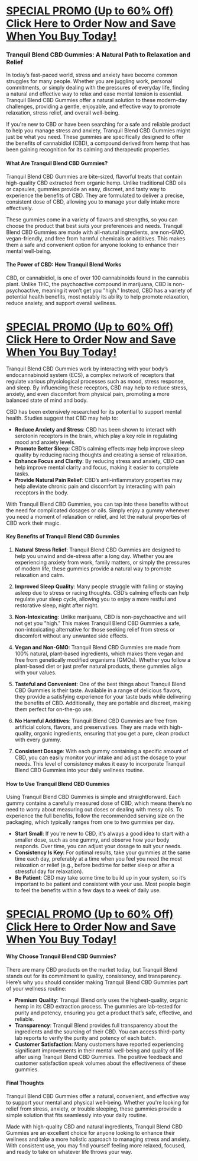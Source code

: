 <h1><a href="https://getdeals24x7.com/order-TranquilCBD">SPECIAL PROMO (Up to 60% Off) Click Here to Order Now and Save When You Buy Today!</a></h1>
<h3>Tranquil Blend CBD Gummies: A Natural Path to Relaxation and Relief</h3>
<p>In today&rsquo;s fast-paced world, stress and anxiety have become common struggles for many people. Whether you are juggling work, personal commitments, or simply dealing with the pressures of everyday life, finding a natural and effective way to relax and ease mental tension is essential. Tranquil Blend CBD Gummies offer a natural solution to these modern-day challenges, providing a gentle, enjoyable, and effective way to promote relaxation, stress relief, and overall well-being.</p>
<p>If you're new to CBD or have been searching for a safe and reliable product to help you manage stress and anxiety, Tranquil Blend CBD Gummies might just be what you need. These gummies are specifically designed to offer the benefits of cannabidiol (CBD), a compound derived from hemp that has been gaining recognition for its calming and therapeutic properties.</p>
<h4>What Are Tranquil Blend CBD Gummies?</h4>
<p>Tranquil Blend CBD Gummies are bite-sized, flavorful treats that contain high-quality CBD extracted from organic hemp. Unlike traditional CBD oils or capsules, gummies provide an easy, discreet, and tasty way to experience the benefits of CBD. They are formulated to deliver a precise, consistent dose of CBD, allowing you to manage your daily intake more effectively.</p>
<p>These gummies come in a variety of flavors and strengths, so you can choose the product that best suits your preferences and needs. Tranquil Blend CBD Gummies are made with all-natural ingredients, are non-GMO, vegan-friendly, and free from harmful chemicals or additives. This makes them a safe and convenient option for anyone looking to enhance their mental well-being.</p>
<h4>The Power of CBD: How Tranquil Blend Works</h4>
<p>CBD, or cannabidiol, is one of over 100 cannabinoids found in the cannabis plant. Unlike THC, the psychoactive compound in marijuana, CBD is non-psychoactive, meaning it won&rsquo;t get you "high." Instead, CBD has a variety of potential health benefits, most notably its ability to help promote relaxation, reduce anxiety, and support overall wellness.</p>
<h1><a href="https://getdeals24x7.com/order-TranquilCBD">SPECIAL PROMO (Up to 60% Off) Click Here to Order Now and Save When You Buy Today!</a></h1>
<p>Tranquil Blend CBD Gummies work by interacting with your body&rsquo;s endocannabinoid system (ECS), a complex network of receptors that regulate various physiological processes such as mood, stress response, and sleep. By influencing these receptors, CBD may help to reduce stress, anxiety, and even discomfort from physical pain, promoting a more balanced state of mind and body.</p>
<p>CBD has been extensively researched for its potential to support mental health. Studies suggest that CBD may help to:</p>
<ul>
<li><strong>Reduce Anxiety and Stress</strong>: CBD has been shown to interact with serotonin receptors in the brain, which play a key role in regulating mood and anxiety levels.</li>
<li><strong>Promote Better Sleep</strong>: CBD&rsquo;s calming effects may help improve sleep quality by reducing racing thoughts and creating a sense of relaxation.</li>
<li><strong>Enhance Focus and Clarity</strong>: By reducing stress and anxiety, CBD can help improve mental clarity and focus, making it easier to complete tasks.</li>
<li><strong>Provide Natural Pain Relief</strong>: CBD&rsquo;s anti-inflammatory properties may help alleviate chronic pain and discomfort by interacting with pain receptors in the body.</li>
</ul>
<p>With Tranquil Blend CBD Gummies, you can tap into these benefits without the need for complicated dosages or oils. Simply enjoy a gummy whenever you need a moment of relaxation or relief, and let the natural properties of CBD work their magic.</p>
<h4>Key Benefits of Tranquil Blend CBD Gummies</h4>
<ol>
<li>
<p><strong>Natural Stress Relief</strong>: Tranquil Blend CBD Gummies are designed to help you unwind and de-stress after a long day. Whether you are experiencing anxiety from work, family matters, or simply the pressures of modern life, these gummies provide a natural way to promote relaxation and calm.</p>
</li>
<li>
<p><strong>Improved Sleep Quality</strong>: Many people struggle with falling or staying asleep due to stress or racing thoughts. CBD&rsquo;s calming effects can help regulate your sleep cycle, allowing you to enjoy a more restful and restorative sleep, night after night.</p>
</li>
<li>
<p><strong>Non-Intoxicating</strong>: Unlike marijuana, CBD is non-psychoactive and will not get you "high." This makes Tranquil Blend CBD Gummies a safe, non-intoxicating alternative for those seeking relief from stress or discomfort without any unwanted side effects.</p>
</li>
<li>
<p><strong>Vegan and Non-GMO</strong>: Tranquil Blend CBD Gummies are made from 100% natural, plant-based ingredients, which makes them vegan and free from genetically modified organisms (GMOs). Whether you follow a plant-based diet or just prefer natural products, these gummies align with your values.</p>
</li>
<li>
<p><strong>Tasteful and Convenient</strong>: One of the best things about Tranquil Blend CBD Gummies is their taste. Available in a range of delicious flavors, they provide a satisfying experience for your taste buds while delivering the benefits of CBD. Additionally, they are portable and discreet, making them perfect for on-the-go use.</p>
</li>
<li>
<p><strong>No Harmful Additives</strong>: Tranquil Blend CBD Gummies are free from artificial colors, flavors, and preservatives. They are made with high-quality, organic ingredients, ensuring that you get a pure, clean product with every gummy.</p>
</li>
<li>
<p><strong>Consistent Dosage</strong>: With each gummy containing a specific amount of CBD, you can easily monitor your intake and adjust the dosage to your needs. This level of consistency makes it easy to incorporate Tranquil Blend CBD Gummies into your daily wellness routine.</p>
</li>
</ol>
<h4>How to Use Tranquil Blend CBD Gummies</h4>
<p>Using Tranquil Blend CBD Gummies is simple and straightforward. Each gummy contains a carefully measured dose of CBD, which means there&rsquo;s no need to worry about measuring out doses or dealing with messy oils. To experience the full benefits, follow the recommended serving size on the packaging, which typically ranges from one to two gummies per day.</p>
<ul>
<li><strong>Start Small</strong>: If you're new to CBD, it's always a good idea to start with a smaller dose, such as one gummy, and observe how your body responds. Over time, you can adjust your dosage to suit your needs.</li>
<li><strong>Consistency Is Key</strong>: For optimal results, take your gummies at the same time each day, preferably at a time when you feel you need the most relaxation or relief (e.g., before bedtime for better sleep or after a stressful day for relaxation).</li>
<li><strong>Be Patient</strong>: CBD may take some time to build up in your system, so it&rsquo;s important to be patient and consistent with your use. Most people begin to feel the benefits within a few days to a week of daily use.</li>
</ul>
<h1><a href="https://getdeals24x7.com/order-TranquilCBD">SPECIAL PROMO (Up to 60% Off) Click Here to Order Now and Save When You Buy Today!</a></h1>
<h4>Why Choose Tranquil Blend CBD Gummies?</h4>
<p>There are many CBD products on the market today, but Tranquil Blend stands out for its commitment to quality, consistency, and transparency. Here&rsquo;s why you should consider making Tranquil Blend CBD Gummies part of your wellness routine:</p>
<ul>
<li><strong>Premium Quality</strong>: Tranquil Blend only uses the highest-quality, organic hemp in its CBD extraction process. The gummies are lab-tested for purity and potency, ensuring you get a product that&rsquo;s safe, effective, and reliable.</li>
<li><strong>Transparency</strong>: Tranquil Blend provides full transparency about the ingredients and the sourcing of their CBD. You can access third-party lab reports to verify the purity and potency of each batch.</li>
<li><strong>Customer Satisfaction</strong>: Many customers have reported experiencing significant improvements in their mental well-being and quality of life after using Tranquil Blend CBD Gummies. The positive feedback and customer satisfaction speak volumes about the effectiveness of these gummies.</li>
</ul>
<h4>Final Thoughts</h4>
<p>Tranquil Blend CBD Gummies offer a natural, convenient, and effective way to support your mental and physical well-being. Whether you're looking for relief from stress, anxiety, or trouble sleeping, these gummies provide a simple solution that fits seamlessly into your daily routine.</p>
<p>Made with high-quality CBD and natural ingredients, Tranquil Blend CBD Gummies are an excellent choice for anyone looking to enhance their wellness and take a more holistic approach to managing stress and anxiety. With consistent use, you may find yourself feeling more relaxed, focused, and ready to take on whatever life throws your way.</p>
